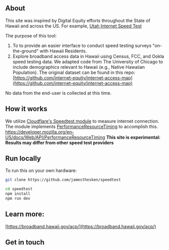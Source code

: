 ## About

This site was inspired by Digital Equity efforts throughout the State of Hawaii and across the US. For example, [Utah Internet Speed Test](https://business.utah.gov/broadband/speed-test/)

The purpose of this tool:

1. To to provide an easier interface to conduct speed testing surveys "on-the-ground" with Hawaii Residents.
2. Explore broadband access data in Hawaii using Census, FCC, and Ookla speed testing data. We adapted code from The University of Chicago to include demographics relevant to Hawaii (e.g., Native Hawaiian Population). The original dataset can be found in this repo: [https://github.com/internet-equity/internet-access-map](https://github.com/internet-equity/internet-access-map)

No data from the end-user is collected at this time.

## How it works

We utilize [Cloudflare's Speedtest module](https://github.com/cloudflare/speedtest) to measure internet connection. The module implements [PerformanceResourceTiming](https://developer.mozilla.org/en-US/docs/Web/API/PerformanceResourceTiming) to accomplish this.
https://developer.mozilla.org/en-US/docs/Web/API/PerformanceResourceTiming
**This site is experimental: Results may differ from other speed test providers**

## Run locally

To run this on your own hardware:

```bash
git clone https://github.com/jamesthesken/speedtest

cd speedtest
npm install
npm run dev
```

## Learn more:

[https://broadband.hawaii.gov/acp/](https://broadband.hawaii.gov/acp/)

## Get in touch
